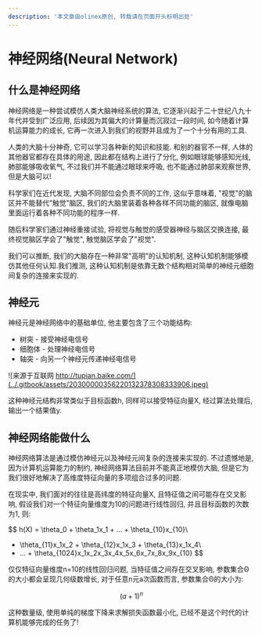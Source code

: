 ```yaml
---
description: '本文章由olinex原创, 转载请在页面开头标明出处'
---
```


# 神经网络\(Neural Network\)

## 什么是神经网络

神经网络是一种尝试模仿人类大脑神经系统的算法, 它逐渐兴起于二十世纪八九十年代并受到广泛应用, 后续因为其偏大的计算量而沉寂过一段时间, 如今随着计算机运算能力的成长, 它再一次进入到我们的视野并且成为了一个十分有用的工具.

人类的大脑十分神奇, 它可以学习各种新的知识和技能. 和别的器官不一样, 人体的其他器官都存在具体的用途, 因此都在结构上进行了分化, 例如眼球能够感知光线, 肺部能够吸收氧气, 不过我们并不能通过眼球来呼吸, 也不能通过肺部来观察世界, 但是大脑可以!

科学家们在近代发现, 大脑不同部位会负责不同的工作, 这似乎意味着, "视觉"的脑区并不能替代"触觉"脑区, 我们的大脑里装着各种各样不同功能的脑区, 就像电脑里面运行着各种不同功能的程序一样. 

随后科学家们通过神经重接试验, 将视觉与触觉的感受器神经与脑区交换连接, 最终视觉脑区学会了"触觉", 触觉脑区学会了"视觉".

我们可以推断, 我们的大脑存在一种非常"高明"的认知机制, 这种认知机制能够模仿其他任何认知.我们推测, 这种认知机制是依靠无数个结构相对简单的神经元细胞间复杂的连接来实现的.

## 神经元

神经元是神经网络中的基础单位, 他主要包含了三个功能结构:

* 树突 - 接受神经电信号
* 细胞体 - 处理神经电信号
* 轴突 - 向另一个神经元传递神经电信号

![&#x6765;&#x6E90;&#x4E8E;&#x4E92;&#x8054;&#x7F51; http://tupian.baike.com/](../.gitbook/assets/20300000356220132378308333906.jpeg)

这种神经元结构非常类似于目标函数h, 同样可以接受特征向量X, 经过算法处理后, 输出一个结果值y.

## 神经网络能做什么

神经网络算法是通过模仿神经元以及神经元间复杂的连接来实现的. 不过遗憾地是, 因为计算机运算能力的制约, 神经网络算法目前并不能真正地模仿大脑, 但是它为我们很好地解决了高维度特征向量的多项组合过多的问题.

在现实中, 我们面对的往往是高纬度的特征向量X, 且特征值之间可能存在交叉影响, 假设我们对一个特征向量维度为10的问题进行线性回归, 并且目标函数的次数为1, 则:

$$
h(X) = \theta_0 + \theta_1x_1 + ... + \theta_{10}x_{10}\\
+ \theta_{11}x_1x_2 + \theta_{12}x_1x_3 +  \theta_{13}x_1x_4\\
+ ... + \theta_{1024}x_1x_2x_3x_4x_5x_6x_7x_8x_9x_{10}
$$

仅仅特征向量维度n=10的线性回归问题, 当特征值之间存在交叉影响, 参数集合Θ的大小都会呈现几何级数增长, 对于任意n元a次函数而言, 参数集合Θ的大小为:

$$
(a+1)^n
$$

这种数量级, 使用单纯的梯度下降来求解损失函数最小化, 已经不是这个时代的计算机能够完成的任务了!

